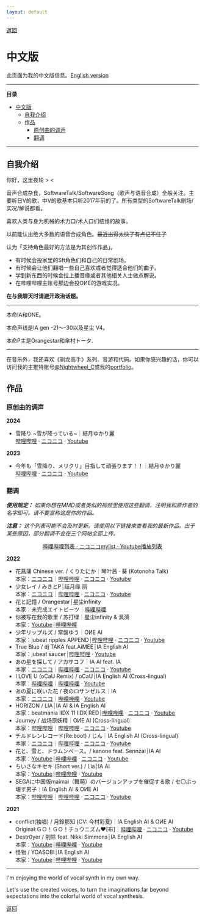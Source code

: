 ```yaml
---
layout: default
---
```


[返回](./)

# 中文版

此页面为我的中文版信息。[English version](./English-intro.html)

---

**目录**

- [中文版](#中文版)
  - [自我介绍](#自我介绍)
  - [作品](#作品)
    - [原创曲的调声](#原创曲的调声)
    - [翻调](#翻调)

---

## 自我介绍

你好，这里夜轮 > <

音声合成杂食，SoftwareTalk/SoftwareSong（歌声与语音合成）全般关注。主要听日V的歌，中V的歌基本只听2017年前的了。所有类型的SoftwareTalk剧场/实况/解说都看。

喜欢人类与身为机械的术力口/术人口们结缘的故事。

以前能认出绝大多数的语音合成角色。~~最近出得太快了有点记不住了~~

认为「支持角色最好的方法是为其创作作品」。

- 有时候会投家里的Sft角色们和自己的日常剧场。
- 有时候会让他们翻唱一些自己喜欢或者觉得适合他们的曲子。
- 学到新东西的时候会拉上播音缘或者其他相关人士做点解说。
- 在哔哩哔哩主账号那边会投OИE的游戏实况。

**在与我聊天时请避开政治话题。**

---

本命IA和ONE。

本命声线是IA gen -21～-30以及星尘 V4。

本命P主是Orangestar和傘村トータ.

---

在音乐外，我还喜欢《驯龙高手》系列、音游和代码。如果你感兴趣的话，你可以访问我的主推特账号[@Nightwheel_C](https://twitter.com/Nightwheel_C)或我的[portfolio](https://nachtgeistw.github.io/)。

## 作品

### 原创曲的调声

**2024**

- 雪降り \~雪が降っている\~┊結月ゆかり麗 <br>[哔哩哔哩](https://www.bilibili.com/video/BV1D66hY7E1C) · [ニコニコ](https://www.nicovideo.jp/watch/sm44521371) · [Youtube](https://www.youtube.com/watch?v=UNtAIosqxJo)

**2023**
  
- 今年も「雪降り、メリクリ」目指して頑張ります！！┊結月ゆかり麗 <br>[哔哩哔哩](https://www.nicovideo.jp/watch/sm42018153) · [ニコニコ](https://www.nicovideo.jp/watch/sm42018153) · [Youtube](https://www.youtube.com/watch?v=N7_N714BPJw)

### 翻调

***使用规定：*** *如果你想在MMD或者类似的视频里使用这些翻调，注明我和原作者的名字即可。请不要宣称这是你的作品。*

***注意：*** *这个列表可能不会及时更新。请使用以下链接来查看我的最新作品。出于某些原因，部分翻调不会在三个网站全部上传。*

<p align="center">
  <a href="https://space.bilibili.com/2138390911/channel/seriesdetail?sid=2017460">
    哔哩哔哩列表 ·
  </a>
  <a href="https://www.nicovideo.jp/user/121806569/mylist/72649007">
    ニコニコmylist ·
  </a>
  <a href="https://www.youtube.com/playlist?list=PL_-VcYTwneVaBp7mqzpmgrJYF6MVq6Cei">
    Youtube播放列表
  </a>
</p>

**2022**

- 花菖蒲 Chinese ver. / くりたにか┊琴叶茜 · 葵 (Kotonoha Talk) <br>本家：[ニコニコ](https://www.nicovideo.jp/watch/sm30265519)┊[哔哩哔哩]() · [ニコニコ](https://www.nicovideo.jp/watch/sm41173318) · [Youtube](https://www.youtube.com/watch?v=su9JbcjXf0E)
- 少女レイ / みきとP┊结月缘 丽 <br>本家：[ニコニコ](https://www.nicovideo.jp/watch/sm33546451)┊[哔哩哔哩](https://www.哔哩哔哩.com/video/BV15a411d7RZ) · [ニコニコ](https://www.nicovideo.jp/watch/sm40951151) · [Youtube](https://www.youtube.com/watch?v=jdIWL9FVqds&list=PL_-VcYTwneVaBp7mqzpmgrJYF6MVq6Cei&index=1)
- 花と記憶 / Orangestar┊星尘infinity <br>本家：未完成エイトビーツ┊[哔哩哔哩](https://www.哔哩哔哩.com/video/BV1EV4y147A4)
- 你被写在我的歌里 / 苏打绿┊星尘infinity & 沨漪 <br>本家：[Youtube](https://www.youtube.com/watch?v=UBRmadULoP0)┊[哔哩哔哩](https://www.哔哩哔哩.com/video/BV1SY4y1x7uz)
- 少年リップルズ / 常盤ゆう┊OИE AI <br>本家：jubeat ripples APPEND┊[哔哩哔哩](https://www.哔哩哔哩.com/video/BV1Ca411e74U) · [ニコニコ](https://www.nicovideo.jp/watch/sm40337609) · [Youtube](https://www.youtube.com/watch?v=6RYcw_PteAQ)
- True Blue / dj TAKA feat.AiMEE┊IA English AI <br>本家：jubeat saucer┊[哔哩哔哩](https://www.哔哩哔哩.com/video/BV1rR4y157nk) · [Youtube](https://www.youtube.com/watch?v=18v_HH9LGEg)
- あの星を探して / アカサコフ┊IA AI feat. IA <br>本家：[ニコニコ](https://www.nicovideo.jp/watch/sm38295007)┊[哔哩哔哩](https://www.哔哩哔哩.com/video/BV1kq4y1t7qW) · [ニコニコ](https://www.nicovideo.jp/watch/sm40087658) · [Youtube](https://www.youtube.com/watch?v=W3Vn7UEoQIg)
- I LOVE U (oCaU Remix) / oCaU┊IA English AI (Cross-lingual) <br>本家：[哔哩哔哩](https://www.哔哩哔哩.com/video/BV1ds411Z7rQ)┊[哔哩哔哩](https://www.哔哩哔哩.com/video/BV1JP4y1w7cg) · [Youtube]()
- あの夏に咲いた花 / 夜のロサンゼルス┊IA <br>本家：[ニコニコ](https://www.nicovideo.jp/watch/sm39450647)┊[哔哩哔哩](https://www.哔哩哔哩.com/video/BV15S4y177m8) · [Youtube](https://www.youtube.com/watch?v=5UGhZSsyR6E)
- HORIZON / LIA┊IA AI & IA English AI <br>本家：beatmania IIDX 11 IIDX RED┊[哔哩哔哩](https://www.哔哩哔哩.com/video/BV1Gq4y1b78c) · [ニコニコ](https://www.nicovideo.jp/watch/sm40018257) · [Youtube](https://www.youtube.com/watch?v=Sc4EQfBxlCg)
- Journey / 战场原妖精┊OИE AI (Cross-lingual) <br>本家：[哔哩哔哩](https://www.哔哩哔哩.com/video/BV1BW411s7NW)┊[哔哩哔哩](https://www.哔哩哔哩.com/video/BV13R4y1u7ck) · [ニコニコ](https://www.nicovideo.jp/watch/sm39951278) · [Youtube](https://www.youtube.com/watch?v=_BVVFOzrY1A)
- チルドレンレコード(Re:boot) / じん┊IA English AI (Cross-lingual) <br>本家：[ニコニコ](https://www.nicovideo.jp/watch/sm38519067)┊[哔哩哔哩](https://www.哔哩哔哩.com/video/BV1cT4y1y7KP) · [ニコニコ](https://www.nicovideo.jp/watch/sm39951434) · [Youtube](https://www.youtube.com/watch?v=51BgiIUsbp0)
- 花と、雪と、ドラムンベース。/ kanone feat. Sennzai┊IA AI <br>本家：[Youtube](https://www.youtube.com/watch?v=KL3z-VFNNa8)┊[哔哩哔哩](https://www.哔哩哔哩.com/video/BV15S4y177m8) · [ニコニコ](https://www.nicovideo.jp/watch/sm39965543) · [Youtube](https://www.youtube.com/watch?v=8AcInWkGcR4)
- ちいさなキセキ (Short ver.) / Lia┊IA AI <br>本家：[Youtube](https://www.youtube.com/watch?v=67Et6JeKg8I)┊[哔哩哔哩](https://www.哔哩哔哩.com/video/BV1Mr4y1v76X) · [Youtube](https://www.youtube.com/watch?v=5qji5i2mDrI)
- SEGAに中国版maimai（舞萌）のバージョンアップを催促する歌 / セ〇ぶっ壊す男子┊IA English AI & OИE AI <br>本家：[哔哩哔哩](https://www.哔哩哔哩.com/video/BV1bY411a7Xt)┊[哔哩哔哩](https://www.哔哩哔哩.com/video/BV1jZ4y1S7uW) · [ニコニコ](https://www.nicovideo.jp/watch/sm39856847) · [Youtube](https://www.youtube.com/watch?v=lcQhipG36Aw&list=PL_-VcYTwneVaBp7mqzpmgrJYF6MVq6Cei&index=12)

**2021**

- conflict(独唱) / 月鈴那知 (CV: 今村彩夏)┊IA English AI & OИE AI <br>Original:ＧＯ！ＧＯ！チュウニズム♥[布]┊[哔哩哔哩](https://www.哔哩哔哩.com/video/BV1F34y1R72q) · [ニコニコ](https://www.nicovideo.jp/watch/sm39699599) · [Youtube](https://www.youtube.com/watch?v=bQKGV9lX98A)
- Destr0yer / 削除 feat. Nikki Simmons┊IA English AI <br>本家：[Youtube](https://www.youtube.com/watch?v=9bV0HxsKHdc)┊[哔哩哔哩](https://www.哔哩哔哩.com/video/BV1Dr4y1C7MG) · [Youtube](https://www.youtube.com/watch?v=vrsaGtdBHhw&list)
- 怪物 / YOASOBI┊IA English AI <br>本家：[Youtube](https://www.youtube.com/watch?v=dy90tA3TT1c&ab_channel=Ayase%2FYOASOBI)┊[哔哩哔哩](https://www.哔哩哔哩.com/video/BV1pT4y1d7Ti) · [Youtube](https://www.youtube.com/watch?v=zW8JfnJttis)

---

I'm enjoying the world of vocal synth in my own way.

Let's use the created voices, to turn the imaginations far beyond expectations into the colorful world of vocal synthesis.

[返回](./)
